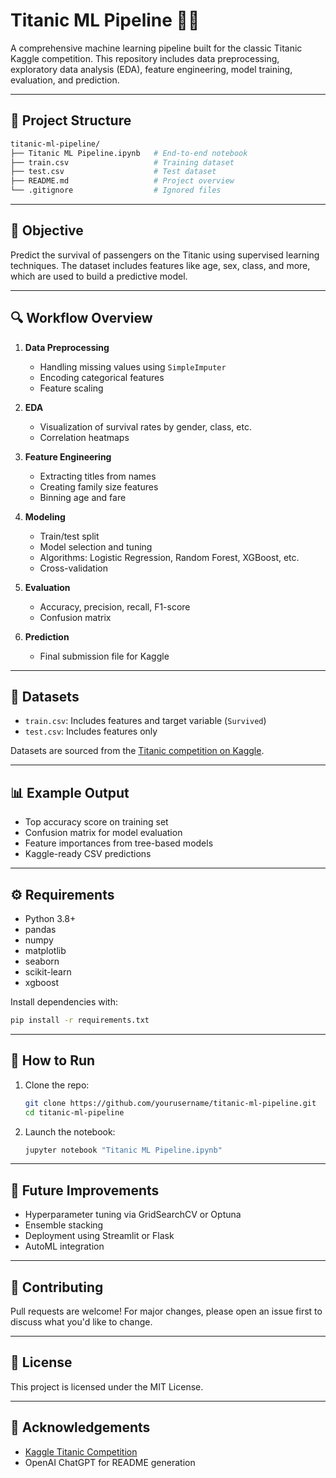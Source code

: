 
# Titanic ML Pipeline 🚢🧠

A comprehensive machine learning pipeline built for the classic Titanic Kaggle competition. This repository includes data preprocessing, exploratory data analysis (EDA), feature engineering, model training, evaluation, and prediction.

---

## 🧩 Project Structure

```bash
titanic-ml-pipeline/
├── Titanic ML Pipeline.ipynb   # End-to-end notebook
├── train.csv                   # Training dataset
├── test.csv                    # Test dataset
├── README.md                   # Project overview
└── .gitignore                  # Ignored files
```

---

## 🧠 Objective

Predict the survival of passengers on the Titanic using supervised learning techniques. The dataset includes features like age, sex, class, and more, which are used to build a predictive model.

---

## 🔍 Workflow Overview

1. **Data Preprocessing**
   - Handling missing values using `SimpleImputer`
   - Encoding categorical features
   - Feature scaling

2. **EDA**
   - Visualization of survival rates by gender, class, etc.
   - Correlation heatmaps

3. **Feature Engineering**
   - Extracting titles from names
   - Creating family size features
   - Binning age and fare

4. **Modeling**
   - Train/test split
   - Model selection and tuning
   - Algorithms: Logistic Regression, Random Forest, XGBoost, etc.
   - Cross-validation

5. **Evaluation**
   - Accuracy, precision, recall, F1-score
   - Confusion matrix

6. **Prediction**
   - Final submission file for Kaggle

---

## 📁 Datasets

- `train.csv`: Includes features and target variable (`Survived`)
- `test.csv`: Includes features only

Datasets are sourced from the [Titanic competition on Kaggle](https://www.kaggle.com/competitions/titanic).

---

## 📊 Example Output

- Top accuracy score on training set
- Confusion matrix for model evaluation
- Feature importances from tree-based models
- Kaggle-ready CSV predictions

---

## ⚙️ Requirements

- Python 3.8+
- pandas
- numpy
- matplotlib
- seaborn
- scikit-learn
- xgboost

Install dependencies with:

```bash
pip install -r requirements.txt
```

---

## 🚀 How to Run

1. Clone the repo:
   ```bash
   git clone https://github.com/yourusername/titanic-ml-pipeline.git
   cd titanic-ml-pipeline
   ```

2. Launch the notebook:
   ```bash
   jupyter notebook "Titanic ML Pipeline.ipynb"
   ```

---

## 📌 Future Improvements

- Hyperparameter tuning via GridSearchCV or Optuna
- Ensemble stacking
- Deployment using Streamlit or Flask
- AutoML integration

---

## 🤝 Contributing

Pull requests are welcome! For major changes, please open an issue first to discuss what you'd like to change.

---

## 📄 License

This project is licensed under the MIT License.

---

## 🙌 Acknowledgements

- [Kaggle Titanic Competition](https://www.kaggle.com/competitions/titanic)
- OpenAI ChatGPT for README generation
